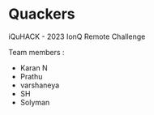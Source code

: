 # Quackers

iQuHACK - 2023 IonQ Remote Challenge

Team members : 
- Karan N
- Prathu
- varshaneya
- SH
- Solyman
